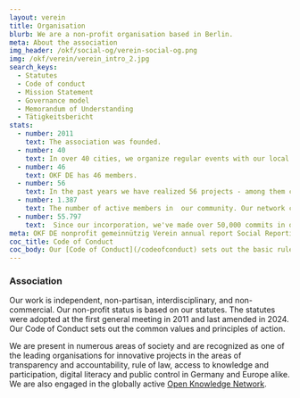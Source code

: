 ```yaml
---
layout: verein
title: Organisation
blurb: We are a non-profit organisation based in Berlin.
meta: About the association
img_header: /okf/social-og/verein-social-og.png
img: /okf/verein/verein_intro_2.jpg
search_keys:
  - Statutes
  - Code of conduct
  - Mission Statement
  - Governance model
  - Memorandum of Understanding
  - Tätigkeitsbericht
stats:
  - number: 2011
    text: The association was founded.
  - number: 40
    text: In over 40 cities, we organize regular events with our local community partners as part of Jugend hackt Labs and the Open Knowledge Labs.
  - number: 46
    text: OKF DE has 46 members.
  - number: 56
    text: In the past years we have realized 56 projects - among them campaigns, events, reports and research, educational offers and software solutions.
  - number: 1.387
    text: The number of active members in  our community. Our network contains a wide range of knowledge on Open Data, Open Government and Civic Tech.
  - number: 55.797
    text:  Since our incorporation, we've made over 50,000 commits in our Github repo.
meta: OKF DE nonprofit gemeinnützig Verein annual report Social Reporting Standard
coc_title: Code of Conduct
coc_body: Our [Code of Conduct](/codeofconduct) sets out the basic rules for how we interact within the organization. We want to make the OKF as welcoming, friendly and safe a place as possible. It applies to everyone who participates in our work.
---
```


### Association

Our work is independent, non-partisan, interdisciplinary, and non-commercial. Our non-profit status is based on our statutes. The statutes were adopted at the first general meeting in 2011 and last amended in 2024. Our Code of Conduct sets out the common values and principles of action.

We are present in numerous areas of society and are recognized as one of the leading organisations for innovative projects in the areas of transparency and accountability, rule of law, access to knowledge and participation, digital literacy and public control in Germany and Europe alike. We are also engaged in the globally active [Open Knowledge Network](https://okfn.org/network/).
